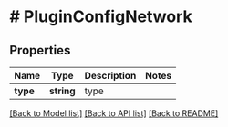 # # PluginConfigNetwork

## Properties

Name | Type | Description | Notes
------------ | ------------- | ------------- | -------------
**type** | **string** | type | 

[[Back to Model list]](../../README.md#documentation-for-models) [[Back to API list]](../../README.md#documentation-for-api-endpoints) [[Back to README]](../../README.md)


